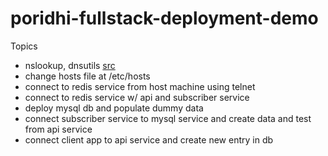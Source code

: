 # poridhi-fullstack-deployment-demo

Topics

- nslookup, dnsutils [src](https://www.tecmint.com/install-dig-and-nslookup-in-linux/)
- change hosts file at /etc/hosts
- connect to redis service from host machine using telnet
- connect to redis service w/ api and subscriber service
- deploy mysql db and populate dummy data
- connect subscriber service to mysql service and create data and test from api service
- connect client app to api service and create new entry in db

